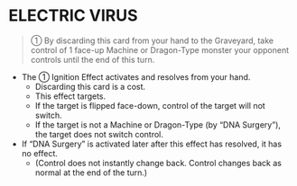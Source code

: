 # ELECTRIC VIRUS

> ① By discarding this card from your hand to the Graveyard, take control of 1 face-up Machine or Dragon-Type monster your opponent controls until the end of this turn.

*   The ① Ignition Effect activates and resolves from your hand.
    *   Discarding this card is a cost.
    *   This effect targets.
    *   If the target is flipped face-down, control of the target will not switch.
    *   If the target is not a Machine or Dragon-Type (by “DNA Surgery”), the target does not switch control.
*   If “DNA Surgery” is activated later after this effect has resolved, it has no effect.
    *   (Control does not instantly change back. Control changes back as normal at the end of the turn.)
